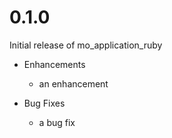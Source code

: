 # 0.1.0

Initial release of mo_application_ruby

* Enhancements
  * an enhancement

* Bug Fixes
  * a bug fix
